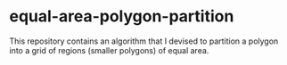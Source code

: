 # equal-area-polygon-partition
This repository contains an algorithm that I devised to partition a polygon into a grid of regions (smaller polygons) of equal area.

